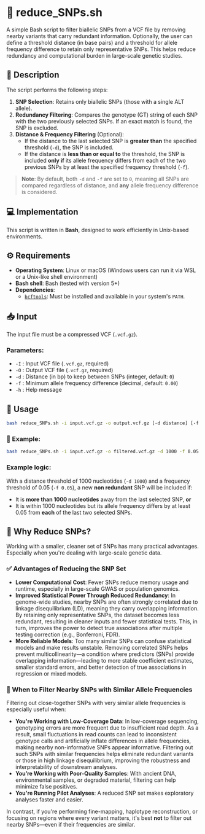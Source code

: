 # 🧬 reduce_SNPs.sh

A simple Bash script to filter biallelic SNPs from a VCF file by removing nearby variants that carry redundant information. Optionally, the user can define a threshold distance (in base pairs) and a threshold for allele frequency difference to retain only representative SNPs. This helps reduce redundancy and computational burden in large-scale genetic studies.

## 📄 Description

The script performs the following steps:

1. **SNP Selection**: Retains only biallelic SNPs (those with a single ALT allele).
2. **Redundancy Filtering**: Compares the genotype (GT) string of each SNP with the two previously selected SNPs. If an exact match is found, the SNP is excluded.
3. **Distance & Frequency Filtering** (Optional):
   - If the distance to the last selected SNP is **greater than** the specified threshold (`-d`), the SNP is included.
   - If the distance is **less than or equal to** the threshold, the SNP is included **only if** its allele frequency differs from each of the two previous SNPs by at least the specified frequency threshold (`-f`).

> **Note**: By default, both `-d` and `-f` are set to `0`, meaning all SNPs are compared regardless of distance, and **any** allele frequency difference is considered.


## 💻 Implementation

This script is written in **Bash**, designed to work efficiently in Unix-based environments.

## ⚙️ Requirements

- **Operating System**: Linux or macOS
  (Windows users can run it via WSL or a Unix-like shell environment)
- **Bash shell**: Bash (tested with version 5+)
- **Dependencies**:
  - [`bcftools`](https://samtools.github.io/bcftools/): Must be installed and available in your system's `PATH`.


## 📥 Input

The input file must be a compressed VCF (`.vcf.gz`).

### Parameters:

* `-I` : Input VCF file (`.vcf.gz`, required)
* `-O` : Output VCF file (`.vcf.gz`, required)
* `-d` : Distance (in bp) to keep between SNPs (integer, default: `0`)
* `-f` : Minimum allele frequency difference (decimal, default: `0.00`)
* `-h` : Help message


## 🚀 Usage

```bash
bash reduce_SNPs.sh -i input.vcf.gz -o output.vcf.gz [-d distance] [-f frequency]
```

### 🧪 Example:

```bash
bash reduce_SNPs.sh -i input.vcf.gz -o filtered.vcf.gz -d 1000 -f 0.05
```

### Example logic:
With a distance threshold of 1000 nucleotides (`-d 1000`) and a frequency threshold of 0.05 (`-f 0.05`), a new **non redundant** SNP will be included if:
- It is **more than 1000 nucleotides** away from the last selected SNP, **or**
- It is within 1000 nucleotides but its allele frequency differs by at least 0.05 from **each** of the last two selected SNPs.

## 🎯 Why Reduce SNPs?

Working with a smaller, cleaner set of SNPs has many practical advantages. Especially when you're dealing with large-scale genetic data.

### ✅ Advantages of Reducing the SNP Set

- **Lower Computational Cost**: Fewer SNPs reduce memory usage and runtime, especially in large-scale GWAS or population genomics.
- **Improved Statistical Power Through Reduced Redundancy**: In genome-wide studies, nearby SNPs are often strongly correlated due to linkage disequilibrium (LD), meaning they carry overlapping information. By retaining only representative SNPs, the dataset becomes less redundant, resulting in cleaner inputs and fewer statistical tests. This, in turn, improves the power to detect true associations after multiple testing correction (e.g., Bonferroni, FDR).
- **More Reliable Models**: Too many similar SNPs can confuse statistical models and make results unstable. Removing correlated SNPs helps prevent multicollinearity—a condition where predictors (SNPs) provide overlapping information—leading to more stable coefficient estimates, smaller standard errors, and better detection of true associations in regression or mixed models.

### 📌 When to Filter Nearby SNPs with Similar Allele Frequencies

Filtering out close-together SNPs with very similar allele frequencies is especially useful when:

- **You're Working with Low-Coverage Data**: In low-coverage sequencing, genotyping errors are more frequent due to insufficient read depth. As a result, small fluctuations in read counts can lead to inconsistent genotype calls and artificially inflate differences in allele frequencies, making nearby non-informative SNPs appear informative. Filtering out such SNPs with similar frequencies helps eliminate redundant variants or those in high linkage disequilibrium, improving the robustness and interpretability of downstream analyses.
- **You’re Working with Poor-Quality Samples**: With ancient DNA, environmental samples, or degraded material, filtering can help minimize false positives.
- **You're Running Pilot Analyses**: A reduced SNP set makes exploratory analyses faster and easier.

In contrast, if you're performing fine-mapping, haplotype reconstruction, or focusing on regions where every variant matters, it's best **not** to filter out nearby SNPs—even if their frequencies are similar.


